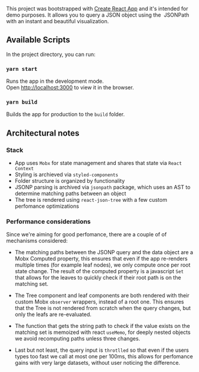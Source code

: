 This project was bootstrapped with [Create React App](https://github.com/facebook/create-react-app) and it's intended for demo purposes. It allows you to query a JSON object
using the ​ JSONPath​ with an instant and beautiful visualization.

## Available Scripts

In the project directory, you can run:

### `yarn start`

Runs the app in the development mode.<br />
Open [http://localhost:3000](http://localhost:3000) to view it in the browser.

### `yarn build`

Builds the app for production to the `build` folder.<br />

## Architectural notes

### Stack

- App uses `Mobx` for state management and shares that state via `React Context`
- Styling is archieved via `styled-components`
- Folder structure is organized by functionality
- JSONP parsing is archived via `jsonpath` package, which uses an AST to determine matching paths between an object
- The tree is rendered using `react-json-tree` with a few custom perfomance optimizations

### Performance considerations

Since we're aiming for good perfomance, there are a couple of of mechanisms considered:

- The matching paths between the JSONP query and the data object are a Mobx Computed property, this ensures that even if the app re-renders multiple times (for example leaf nodes), we only compute once per root state change. The result of the computed property is a javascript `Set` that allows for the leaves to quickly check if their root path is on the matching set.

- The Tree component and leaf components are both rendered with their custom Mobx `observer` wrappers, instead of a root one. This ensures that the Tree is not rendered from scratch when the query changes, but only the leafs are re-evaluated.

- The function that gets the string path to check if the value exists on the matching set is memoized with react `useMemo`, for deeply nested objects we avoid recomputing paths unless three changes.

- Last but not least, the query input is `throtlled` so that even if the users types too fast we call at most one per 100ms, this allows for perfomance gains with very large datasets, without user noticing the difference.
